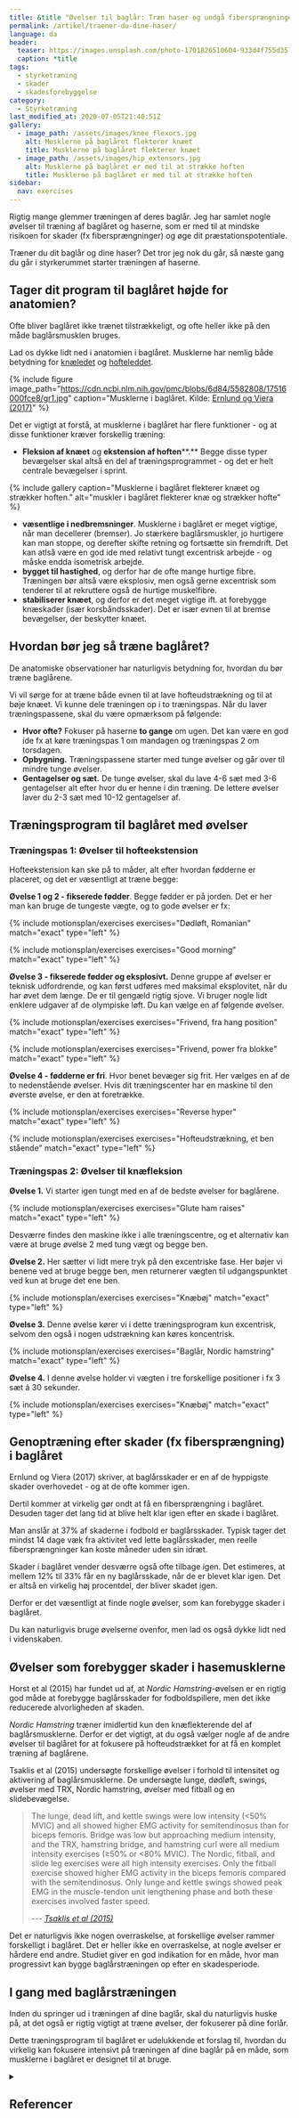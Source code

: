 ```yaml
---
title: &title "Øvelser til baglår: Træn haser og undgå fibersprængninger?"
permalink: /artikel/traener-du-dine-haser/
language: da
header:
  teaser: https://images.unsplash.com/photo-1701826510604-933d4f755d35?q=80&w=300&auto=format&fit=crop&ixlib=rb-4.0.3&ixid=M3wxMjA3fDB8MHxwaG90by1wYWdlfHx8fGVufDB8fHx8fA%3D%3D
  caption: *title
tags:
  - styrketræning
  - skader
  - skadesforebyggelse
category:
  - Styrketræning
last_modified_at: 2020-07-05T21:40:51Z
gallery:
  - image_path: /assets/images/knee_flexors.jpg
    alt: Musklerne på baglåret flekterer knæet
    title: Musklerne på baglåret flekterer knæet
  - image_path: /assets/images/hip_extensors.jpg
    alt: Musklerne på baglåret er med til at strække hoften
    title: Musklerne på baglåret er med til at strække hoften
sidebar:
  nav: exercises
---
```


Rigtig mange glemmer træningen af deres baglår. Jeg har samlet nogle øvelser til træning af baglåret og haserne, som er med til at mindske risikoen for skader (fx fibersprængninger) og øge dit præstationspotentiale.

Træner du dit baglår og dine haser? Det tror jeg nok du går, så næste gang du går i styrkerummet starter træningen af haserne.

## Tager dit program til baglåret højde for anatomien?

Ofte bliver baglåret ikke trænet tilstrækkeligt, og ofte heller ikke på den måde baglårsmusklen bruges.

Lad os dykke lidt ned i anatomien i baglåret. Musklerne har nemlig både betydning for [knæledet](/joints/knaeleddet/) og [hofteleddet](/joints/hofteleddet/).

{% include figure image_path="https://cdn.ncbi.nlm.nih.gov/pmc/blobs/6d84/5582808/17516000fce8/gr1.jpg" caption="Musklerne i baglåret. Kilde: [Ernlund og Viera (2017)](https://www.ncbi.nlm.nih.gov/pmc/articles/PMC5582808/)" %}

Det er vigtigt at forstå, at musklerne i baglåret har flere funktioner - og at disse funktioner kræver forskellig træning:

- **Fleksion af knæet** og **ekstension af hoften****.** Begge disse typer bevægelser skal altså en del af træningsprogrammet - og det er helt centrale bevægelser i sprint.

{% include gallery caption="Musklerne i baglåret flekterer knæet og strækker hoften." alt="muskler i baglåret flekterer knæ og strækker hofte" %}

- **væsentlige i nedbremsninger**. Musklerne i baglåret er meget vigtige, når man decellerer (bremser). Jo stærkere baglårsmuskler, jo hurtigere kan man stoppe, og derefter skifte retning og fortsætte sin fremdrift. Det kan atlså være en god ide med relativt tungt excentrisk arbejde - og måske endda isometrisk arbejde.
- **bygget til hastighed**, og derfor har de ofte mange hurtige fibre. Træningen bør altså være eksplosiv, men også gerne excentrisk som tenderer til at rekruttere også de hurtige muskelfibre.
- **stabiliserer knæet**, og derfor er det meget vigtige ift. at forebygge knæskader (især korsbåndsskader). Det er især evnen til at bremse bevægelser, der beskytter knæet.

## Hvordan bør jeg så træne baglåret?

De anatomiske observationer har naturligvis betydning for, hvordan du bør træne baglårene.

Vi vil sørge for at træne både evnen til at lave hofteudstrækning og til at bøje knæet. Vi kunne dele  træningen op i to træningspas. Når du laver træningspassene, skal du være opmærksom på følgende:

- **Hvor ofte?** Fokuser på haserne **to gange** om ugen. Det kan være en god ide fx at køre træningspas 1 om mandagen og træningspas 2 om torsdagen.
- **Opbygning.** Træningspassene starter med tunge øvelser og går over til mindre tunge øvelser.
- **Gentagelser og sæt.** De tunge øvelser, skal du lave 4-6 sæt med 3-6 gentagelser alt efter hvor du er henne i din træning. De lettere øvelser laver du 2-3 sæt med 10-12 gentagelser af.

## Træningsprogram til baglåret med øvelser

### Træningspas 1: Øvelser til hofteekstension

Hofteekstension kan ske på to måder, alt efter hvordan fødderne er placeret, og det er væsentligt at træne begge:

**Øvelse 1 og 2 - fikserede fødder**. Begge fødder er på jorden. Det er her man kan bruge de tungeste vægte, og to gode øvelser er fx:

{% include motionsplan/exercises exercises="Dødløft, Romanian" match="exact" type="left" %}

{% include motionsplan/exercises exercises="Good morning" match="exact" type="left" %}

**Øvelse 3 - fikserede fødder og eksplosivt.** Denne gruppe af øvelser er teknisk udfordrende, og kan først udføres med maksimal eksplovitet, når du har øvet dem længe. De er til gengæld rigtig sjove. Vi bruger nogle lidt enklere udgaver af de olympiske løft. Du kan vælge en af følgende øvelser.

{% include motionsplan/exercises exercises="Frivend, fra hang position" match="exact" type="left" %}

{% include motionsplan/exercises exercises="Frivend, power fra blokke" match="exact" type="left" %}

**Øvelse 4 - fødderne er fri**. Hvor benet bevæger sig frit. Her vælges en af de to nedenstående øvelser. Hvis dit træningscenter har en maskine til den øverste øvelse, er den at foretrække.

{% include motionsplan/exercises exercises="Reverse hyper" match="exact" type="left" %}

{% include motionsplan/exercises exercises="Hofteudstrækning, et ben stående" match="exact" type="left" %}

### Træningspas 2: Øvelser til knæfleksion

**Øvelse 1.** Vi starter igen tungt med en af de bedste øvelser for baglårene.

{% include motionsplan/exercises exercises="Glute ham raises" match="exact" type="left" %}

Desværre findes den maskine ikke i alle træningscentre, og et alternativ kan være at bruge øvelse 2 med tung vægt og begge ben.

**Øvelse 2.** Her sætter vi lidt mere tryk på den excentriske fase. Her bøjer vi benene ved at bruge begge ben, men returnerer vægten til udgangspunktet ved kun at bruge det ene ben.

{% include motionsplan/exercises exercises="Knæbøj" match="exact" type="left" %}

**Øvelse 3.** Denne øvelse kører vi i dette træningsprogram kun excentrisk, selvom den også i nogen udstrækning kan køres koncentrisk.

{% include motionsplan/exercises exercises="Baglår, Nordic hamstring" match="exact" type="left" %}

**Øvelse 4.** I denne øvelse holder vi vægten i tre forskellige positioner i fx 3 sæt á 30 sekunder.

{% include motionsplan/exercises exercises="Knæbøj" match="exact" type="left" %}

## Genoptræning efter skader (fx fibersprængning) i baglåret

Ernlund og Viera (2017) skriver, at baglårsskader er en af de hyppigste skader overhovedet - og at de ofte kommer igen.

Dertil kommer at virkelig gør ondt at få en fibersprængning i baglåret. Desuden tager det lang tid at blive helt klar igen efter en skade i baglåret.

Man anslår at 37% af skaderne i fodbold er baglårsskader. Typisk tager det mindst 14 dage væk fra aktivitet ved lette baglårsskader, men reelle fibersprængninger kan koste måneder uden sin idræt.

Skader i baglåret vender desværre også ofte tilbage igen. Det estimeres, at mellem 12% til 33% får en ny baglårsskade, når de er blevet klar igen. Det er altså en virkelig høj procentdel, der bliver skadet igen.

Derfor er det væsentligt at finde nogle øvelser, som kan forebygge skader i baglåret.

Du kan naturligvis bruge øvelserne ovenfor, men lad os også dykke lidt ned i videnskaben.

## Øvelser som forebygger skader i hasemusklerne

Horst et al (2015) har fundet ud af, at _Nordic Hamstring_-øvelsen er en rigtig god måde at forebygge baglårsskader for fodboldspillere, men det ikke reducerede alvorligheden af skaden.

_Nordic Hamstring_ træner imidlertid kun den knæflekterende del af baglårsmusklerne. Derfor er det vigtigt, at du også vælger nogle af de andre øvelser til baglåret for at fokusere på hofteudstrækket for at få en komplet træning af baglårene.

Tsaklis et al (2015) undersøgte forskellige øvelser i forhold til intensitet og aktivering af baglårsmusklerne. De undersøgte lunge, dødløft, swings, øvelser med TRX, Nordic hamstring, øvelser med fitball og en slidebevægelse.

> The lunge, dead lift, and kettle swings were low intensity (<50% MVIC) and all showed higher EMG activity for semitendinosus than for biceps femoris. Bridge was low but approaching medium intensity, and the TRX, hamstring bridge, and hamstring curl were all medium intensity exercises (≥50% or <80% MVIC). The Nordic, fitball, and slide leg exercises were all high intensity exercises. Only the fitball exercise showed higher EMG activity in the biceps femoris compared with the semitendinosus. Only lunge and kettle swings showed peak EMG in the muscle-tendon unit lengthening phase and both these exercises involved faster speed.
>
> --- <cite>[Tsaklis et al (2015)](https://www.ncbi.nlm.nih.gov/pmc/articles/PMC4492645/)</cite>

Det er naturligvis ikke nogen overraskelse, at forskellige øvelser rammer forskelligt i baglåret. Det er heller ikke en overraskelse, at nogle øvelser er hårdere end andre. Studiet giver en god indikation for en måde, hvor man progressivt kan bygge baglårstræningen op efter en skadesperiode.

## I gang med baglårstræningen

Inden du springer ud i træningen af dine baglår, skal du naturligvis huske på, at det også er rigtig vigtigt at træne øvelser, der fokuserer på dine forlår.

Dette træningsprogram til baglåret er udelukkende et forslag til, hvordan du virkelig kan fokusere intensivt på træningen af dine baglår på en måde, som musklerne i baglåret er designet til at bruge.

<details markdown="1" class="references">
  <summary><h2 id="references">Referencer</h2></summary>

- Ernlund, Lucio, og Lucas de Almeida Vieira. 2017. “Hamstring injuries: update article”. Revista Brasileira de Ortopedia 52 (4): 373–82. <https://doi.org/10.1016/j.rboe.2017.05.005>.
- Horst, Nick van der, Dirk-Wouter Smits, Jesper Petersen, Edwin A. Goedhart, og Frank J. G. Backx. 2015. “The Preventive Effect of the Nordic Hamstring Exercise on Hamstring Injuries in Amateur Soccer Players: A Randomized Controlled Trial”. The American Journal of Sports Medicine 43 (6): 1316–23. <https://doi.org/10.1177/0363546515574057>.
- Ramos, Gabriel Amorim, Gustavo Gonçalves Arliani, Diego Costa Astur, Alberto de Castro Pochini, Benno Ejnisman, og Moisés Cohen. 2016. “Rehabilitation of hamstring muscle injuries: a literature review”. Revista Brasileira de Ortopedia 52 (1): 11–16. https://doi.org/10.1016/j.rboe.2016.12.002.
- Tsaklis, Panagiotis, Nikos Malliaropoulos, Jurdan Mendiguchia, Vasileios Korakakis, Kyriakos Tsapralis, Debasish Pyne, og Peter Malliaras. 2015. “Muscle and intensity based hamstring exercise classification in elite female track and field athletes: implications for exercise selection during rehabilitation”. Open Access Journal of Sports Medicine 6 (juni): 209–17. <https://doi.org/10.2147/OAJSM.S79189>.
- [The Lost Art of Hamstring Training](https://www.t-nation.com/training/the-lost-art-of-hamstring-training/)
</details>
